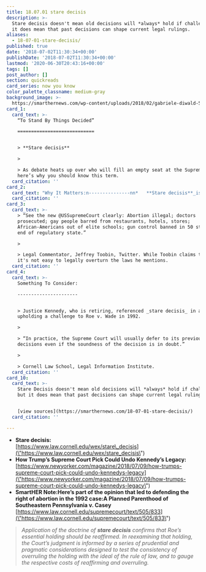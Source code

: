 ```yaml
---
title: 18.07.01 stare decisis
description: >-
  Stare decisis doesn't mean old decisions will *always* hold if challenged, but
  it does mean that past decisions can shape current legal rulings.
aliases:
  - 18-07-01-stare-decisis/
published: true
date: '2018-07-02T11:30:34+00:00'
publishDate: '2018-07-02T11:30:34+00:00'
lastmod: '2020-06-30T20:43:16+00:00'
tags: []
post_author: []
section: quickreads
card_series: now you know
color_palette_classname: medium-gray
background_image: >-
  https://smarthernews.com/wp-content/uploads/2018/02/gabriele-diwald-523962-unsplash-360x360.jpg
card_1:
  card_text: >-
    “To Stand By Things Decided”

    ============================


    > **Stare decisis**

    > 

    > As debate heats up over who will fill an empty seat at the Supreme Court,
    here’s why you should know this term.
  card_citation: ''
card_2:
  card_text: "Why It Matters:n---------------nn*   **Stare decisis**_is a legal doctrine of precedent, meaning **past decisions carry weight**.n*   As President Trump mulls another Supreme Court nomination for the Senate to consider, some predict the appointment of a conservative justice will lead to sweeping changes of current laws."
  card_citation: ''
card_3:
  card_text: >-
    > “See the new @USSupremeCourt clearly: Abortion illegal; doctors
    prosecuted; gay people barred from restaurants, hotels, stores;
    African-Americans out of elite schools; gun control banned in 50 states; the
    end of regulatory state.”

    > 

    > Legal Commentator, Jeffrey Toobin, Twitter. While Toobin claims the above,
    it's not easy to legally overturn the laws he mentions.
  card_citation: ''
card_4:
  card_text: >-
    Something To Consider:

    ----------------------


    > Justice Kennedy, who is retiring, referenced _stare decisis_ in an opinion
    upholding a challenge to Roe v. Wade in 1992.

    > 

    > “In practice, the Supreme Court will usually defer to its previous
    decisions even if the soundness of the decision is in doubt.”

    > 

    > Cornell Law School, Legal Information Institute.
  card_citation: ''
card_10:
  card_text: >-
    Stare Decisis doesn't mean old decisions will *always* hold if challenged,
    but it does mean that past decisions can shape current legal rulings.


    [view sources](https://smarthernews.com/18-07-01-stare-decisis/)
  card_citation: ''

---
```

*   **Stare decisis:**  
    [https://www.law.cornell.edu/wex/stare\_decisis](\"https://www.law.cornell.edu/wex/stare_decisis\")
*   **How Trump’s Supreme Court Pick Could Undo Kennedy’s Legacy:**   
    [https://www.newyorker.com/magazine/2018/07/09/how-trumps-supreme-court-pick-could-undo-kennedys-legacy](\"https://www.newyorker.com/magazine/2018/07/09/how-trumps-supreme-court-pick-could-undo-kennedys-legacy\")
*   **SmartHER Note:Here’s part of the opinion that led to defending the right of abortion in the 1992 case:A Planned Parenthood of Southeastern Pennsylvania v. Casey**  
    [https://www.law.cornell.edu/supremecourt/text/505/833](\"https://www.law.cornell.edu/supremecourt/text/505/833\")

> _Application of the doctrine of **stare decisis** confirms that Roe’s essential holding should be reaffirmed. In reexamining that holding, the Court’s judgment is informed by a series of prudential and pragmatic considerations designed to test the consistency of overruling the holding with the ideal of the rule of law, and to gauge the respective costs of reaffirming and overruling._